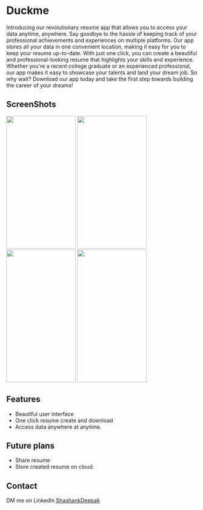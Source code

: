 # Duckme

Introducing our revolutionary resume app that allows you to access your data anytime, anywhere. Say goodbye to the hassle of keeping track of your professional achievements and experiences on multiple platforms. Our app stores all your data in one convenient location, making it easy for you to keep your resume up-to-date. With just one click, you can create a beautiful and professional-looking resume that highlights your skills and experience. Whether you're a recent college graduate or an experienced professional, our app makes it easy to showcase your talents and land your dream job. So why wait? Download our app today and take the first step towards building the career of your dreams!

## ScreenShots

<p>
  <img src = "https://iili.io/Hr1qVzx.png" height = "350px" width = "183px">
  <img src = "https://iili.io/Hr1qZes.png" height = "350px" width = "183px">
  <img src = "https://iili.io/Hr1Cxtf.png" height = "350px" width = "183px">
  <img src = "https://iili.io/Hr1Cq8X.png" height = "350px" width = "183px">
</p>

## Features

- Beautiful user interface
- One click resume create and download
- Access data anywhere at anytime. 

## Future plans

- Share resume
- Store created resume on cloud.

## Contact

DM me on LinkedIn <a href = "https://www.linkedin.com/in/shashank-deepak-08488922b/"> ShashankDeepak
